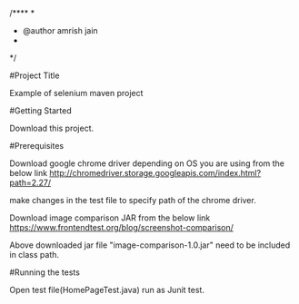 /****
 * 
 * @author amrish jain
 *
 */

#Project Title

Example of selenium maven project

#Getting Started

Download this project. 

#Prerequisites

Download google chrome driver depending on OS you are using from the below link
http://chromedriver.storage.googleapis.com/index.html?path=2.27/

make changes in the test file to specify path of the chrome driver.

Download image comparison JAR from the below link
https://www.frontendtest.org/blog/screenshot-comparison/

Above downloaded jar file "image-comparison-1.0.jar" need to be included in class path.

#Running the tests

Open test file(HomePageTest.java) run as Junit test.
